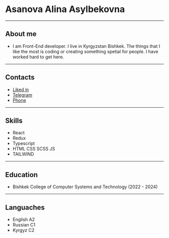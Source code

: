 # Asanova Alina Asylbekovna
 
___ 
 
## About me 

- I am Front-End developer. I live in Kyrgyzstan Bishkek. The things that I like the most is coding or creating something spetial for people. I have worked hard to get here. 
___ 
## Contacts 

- [Liked in](https://www.linkedin.com/notifications/?filter=all) 
- [Telegram](https://t.me/Alinaasylbekovna)
- [Phone](+996-999-060-963)
___ 
## Skills 
* React 
* Redux  
* Typescript 
* HTML CSS SCSS JS 
* TAILWIND
 
 
___ 
 
## Education 
- Bishkek College of Computer Systems and Technology (2022 - 2024)
 
___ 
## Languaches 
- English A2 
- Russian C1
- Kyrgyz C2